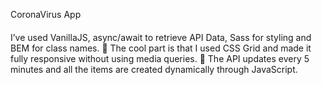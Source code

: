 CoronaVirus App

####

I’ve used VanillaJS, async/await to retrieve API Data, Sass for styling and BEM for class names. 🚀 The cool part is that I used CSS Grid and made it fully responsive without using media queries. 🚀 The API updates every 5 minutes and all the items are created dynamically through JavaScript.
